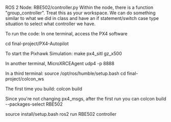 ROS 2 Node:
RBE502/controller.py
Within the node, there is a function "group_controller". Treat this as your workspace. We can do something similar to what we did in class and have an if statement/switch case type situation to select what controller we have.


To run the code:
In one terminal, access the PX4 software

cd final-project/PX4-Autopilot

To start the Pixhawk Simulation:
make px4_sitl gz_x500


In another terminal,
MicroXRCEAgent udp4 -p 8888


In a third terminal:
source /opt/ros/humble/setup.bash
cd final-project/colcon_ws

The first time you build:
colcon build

Since you're not changing px4_msgs, after the first run you can
colcon build --packages-select RBE502

source install/setup.bash
ros2 run RBE502 controller